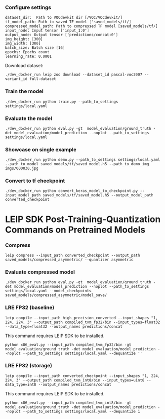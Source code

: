 ### Configure settings

```
dataset_dir:  Path to VOCdevkit dir [/VOC/VOCdevkit/]
tf_model_path: Path to saved TF model ['saved_models/tf/]
compressed_model_path: Path to compressed TF model [saved_models/tf/]
input_node: Input tensor ['input_1:0']
output_node: Output tensor ['predictions/concat:0']
img_height: [300]
img_width: [300]
batch_size: Batch size [16]
epochs: Epochs count 
learning_rate: 0.0001
```

Download dataset:

`./dev_docker_run leip zoo download --dataset_id pascal-voc2007 --variant_id full-dataset`

### Train the model

```
./dev_docker_run python train.py --path_to_settings settings/local.yaml
```

### Evaluate the model

```
./dev_docker_run python eval.py -gt  model_evaluation/ground_truth -det model_evaluation/model_prediction --noplot --path_to_settings settings/local.yaml
```

### Showcase on single example
```
./dev_docker_run python demo.py --path_to_settings settings/local.yaml  --path_to_model saved_models/tf/saved_model.h5 --path_to_demo_img imgs/000030.jpg
```


### Convert to tf checkpoint
```
./dev_docker_run python convert_keras_model_to_checkpoint.py --input_model_path saved_models/tf/saved_model.h5 --output_model_path converted_checkpoint
```

# LEIP SDK Post-Training-Quantization Commands on Pretrained Models

### Compress
```    
leip compress --input_path converted_checkpoint --output_path saved_models/compressed_asymmetric/ --quantizer asymmetric
```

### Evaluate compressed model

```
./dev_docker_run python eval.py -gt  model_evaluation/ground_truth -det model_evaluation/model_prediction --noplot --path_to_settings settings/local.yaml --model_checkpoints saved_models/compressed_asymmetric/model_save/
```

### LRE FP32 (baseline)
```
leip compile --input_path high_precision_converted --input_shapes "1, 224, 224, 3" --output_path compiled_tvm_fp32/bin --input_types=float32 --data_type=float32 --output_names predictions/concat
```
This command requires LEIP SDK to be installed.

```
python x86_eval.py --input_path compiled_tvm_fp32/bin -gt  model_evaluation/ground_truth -det model_evaluation/model_prediction --noplot --path_to_settings settings/local.yaml --dequantize ''
```

### LRE FP32 (storage)

```
leip compile --input_path converted_checkpoint --input_shapes "1, 224, 224, 3" --output_path compiled_tvm_int8/bin --input_types=uint8 --data_type=int8 --output_names predictions/concat
```

This command requires LEIP SDK to be installed.
```
python x86_eval.py --input_path compiled_tvm_int8/bin -gt  model_evaluation/ground_truth -det model_evaluation/model_prediction --noplot --path_to_settings settings/local.yaml --dequantize 1
```
